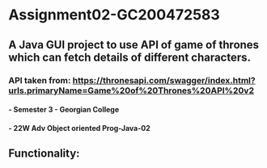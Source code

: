 # Assignment02-GC200472583

## A Java GUI project to use API of game of thrones which can fetch details of different characters.

### API taken from: https://thronesapi.com/swagger/index.html?urls.primaryName=Game%20of%20Thrones%20API%20v2

#### - Semester 3 - Georgian College
#### - 22W Adv Object oriented Prog-Java-02

## Functionality:
